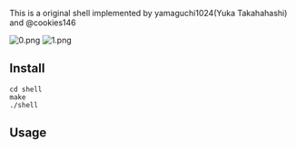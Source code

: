 This is a original shell implemented by yamaguchi1024(Yuka Takahahashi) and @cookies146

![0.png](https://github.com/yamaguchi1024/shell/0.png)
![1.png](https://github.com/yamaguchi1024/shell/1.png)

## Install
````
cd shell
make
./shell
`````
## Usage

